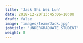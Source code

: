 ```yaml
---
title: 'Jack Shi Wei Lun'
date: 2018-12-20T13:45:06+10:00
draft: false
image: 'images/team/Jack.jpg'
jobtitle: 'UNDERGRADUATE STUDENT'
weight: 8
---
```

